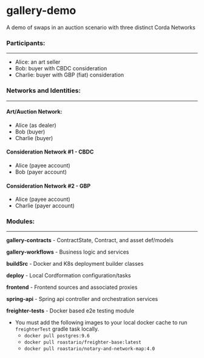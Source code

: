 # gallery-demo

A demo of swaps in an auction scenario with three distinct Corda Networks

### Participants: 

---

- Alice: an art seller
- Bob: buyer with CBDC consideration
- Charlie: buyer with GBP (fiat) consideration

### Networks and Identities:

---

#### Art/Auction Network:
 - Alice (as dealer)
 - Bob (buyer)
 - Charlie (buyer)

#### Consideration Network #1 - CBDC
 - Alice (payee account)
 - Bob (payer account)

#### Consideration Network #2 - GBP
 - Alice (payee account)
 - Charlie (payer account)

### Modules:

---

**gallery-contracts** - ContractState, Contract, and asset def/models

**gallery-workflows** - Business logic and services

**buildSrc** - Docker and K8s deployment builder classes

**deploy** - Local Cordformation configuration/tasks

**frontend** - Frontend sources and associated proxies

**spring-api** - Spring api controller and orchestration services

**freighter-tests** - Docker based e2e testing module
  - You must add the following images to your local docker cache to run `freighterTest` gradle task locally.
    - `docker pull postgres:9.6`
    - `docker pull roastario/freighter-base:latest`
    - `docker pull roastario/notary-and-network-map:4.0`